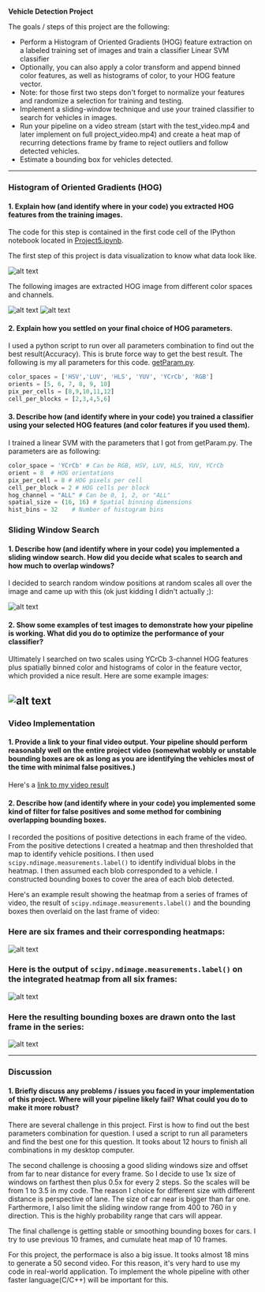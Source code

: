**Vehicle Detection Project**

The goals / steps of this project are the following:

* Perform a Histogram of Oriented Gradients (HOG) feature extraction on a labeled training set of images and train a classifier Linear SVM classifier
* Optionally, you can also apply a color transform and append binned color features, as well as histograms of color, to your HOG feature vector. 
* Note: for those first two steps don't forget to normalize your features and randomize a selection for training and testing.
* Implement a sliding-window technique and use your trained classifier to search for vehicles in images.
* Run your pipeline on a video stream (start with the test_video.mp4 and later implement on full project_video.mp4) and create a heat map of recurring detections frame by frame to reject outliers and follow detected vehicles.
* Estimate a bounding box for vehicles detected.

[//]: # (Image References)

[image1]: ./Data_Visualization.png "image1"
[image2]: ./extract_feature_car.png "image2"
[image3]: ./extract_feature_noncar.png "image3"
[image4]: ./test_image_result.png "image4"
[image5]: ./heat_map_6.png "image5"
[image6]: ./bounding_boxes.png "image6"
[image7]: ./bounding_boxes.png "image6"
[image8]: ./fit_poly.png "image8"
[image10]: ./draw_lane_info.png "image10"
[video1]: ./project4_adv_lane_video.mp4 "Video"
[video2]: ./project4_challenge_adv_lane_video.mp4 "Video"

---

### Histogram of Oriented Gradients (HOG)

#### 1. Explain how (and identify where in your code) you extracted HOG features from the training images.

The code for this step is contained in the first code cell of the IPython notebook located in [Project5.ipynb](https://github.com/nonlining/CarND/edit/master/CarND-Vehicle-Detection/Project5.ipynb).  

The first step of this project is data visualization to know what data look like.

![alt text][image1]

The following images are extracted HOG image from different color spaces and channels.

![alt text][image2]
![alt text][image3]

#### 2. Explain how you settled on your final choice of HOG parameters.

I used a python script to run over all parameters combination to find out the best result(Accuracy). This is brute force way to get the best result. The following is my all parameters for this code. [getParam.py](https://github.com/nonlining/CarND/blob/master/CarND-Vehicle-Detection/getParam.py).  


```python
color_spaces = ['HSV','LUV', 'HLS', 'YUV', 'YCrCb', 'RGB']
orients = [5, 6, 7, 8, 9, 10]
pix_per_cells = [8,9,10,11,12]
cell_per_blocks = [2,3,4,5,6]
````


#### 3. Describe how (and identify where in your code) you trained a classifier using your selected HOG features (and color features if you used them).

I trained a linear SVM with the parameters that I got from getParam.py. The parameters are as following:

```python
color_space = 'YCrCb' # Can be RGB, HSV, LUV, HLS, YUV, YCrCb
orient = 8  # HOG orientations
pix_per_cell = 8 # HOG pixels per cell
cell_per_block = 2 # HOG cells per block
hog_channel = "ALL" # Can be 0, 1, 2, or "ALL"
spatial_size = (16, 16) # Spatial binning dimensions
hist_bins = 32    # Number of histogram bins
```

### Sliding Window Search

#### 1. Describe how (and identify where in your code) you implemented a sliding window search.  How did you decide what scales to search and how much to overlap windows?

I decided to search random window positions at random scales all over the image and came up with this (ok just kidding I didn't actually ;):

![alt text][image3]

#### 2. Show some examples of test images to demonstrate how your pipeline is working.  What did you do to optimize the performance of your classifier?

Ultimately I searched on two scales using YCrCb 3-channel HOG features plus spatially binned color and histograms of color in the feature vector, which provided a nice result.  Here are some example images:

![alt text][image4]
---

### Video Implementation

#### 1. Provide a link to your final video output.  Your pipeline should perform reasonably well on the entire project video (somewhat wobbly or unstable bounding boxes are ok as long as you are identifying the vehicles most of the time with minimal false positives.)
Here's a [link to my video result](./project_video.mp4)


#### 2. Describe how (and identify where in your code) you implemented some kind of filter for false positives and some method for combining overlapping bounding boxes.

I recorded the positions of positive detections in each frame of the video.  From the positive detections I created a heatmap and then thresholded that map to identify vehicle positions.  I then used `scipy.ndimage.measurements.label()` to identify individual blobs in the heatmap.  I then assumed each blob corresponded to a vehicle.  I constructed bounding boxes to cover the area of each blob detected.  

Here's an example result showing the heatmap from a series of frames of video, the result of `scipy.ndimage.measurements.label()` and the bounding boxes then overlaid on the last frame of video:

### Here are six frames and their corresponding heatmaps:

![alt text][image5]

### Here is the output of `scipy.ndimage.measurements.label()` on the integrated heatmap from all six frames:
![alt text][image6]

### Here the resulting bounding boxes are drawn onto the last frame in the series:
![alt text][image7]



---

### Discussion

#### 1. Briefly discuss any problems / issues you faced in your implementation of this project.  Where will your pipeline likely fail?  What could you do to make it more robust?

There are several challenge in this project. First is how to find out the best parameters combination for question. I used a script to run all parameters and find the best one for this question. It tooks about 12 hours to finish all combinations in my desktop computer. 

The second challenge is choosing a good sliding windows size and offset from far to near distance for every frame.
So I decide to use 1x size of windows on farthest then plus 0.5x for every 2 steps. So the scales will be from 1 to 3.5 in my code. The reason I choice for different size with different distance is perspective of lane. The size of car near is bigger than far one. Farthermore, I also limit the sliding window range from 400 to 760 in y direction. This is the highly probability range that cars will appear.

The final challenge is getting stable or smoothing bounding boxes for cars. I try to use previous 10 frames, and cumulate heat map of 10 frames. 

For this project, the performace is also a big issue. It tooks almost 18 mins to generate a 50 second video. For this reason, it's very hard to use my code in real-world application. To implement the whole pipeline with other faster language(C/C++) will be important for this.
